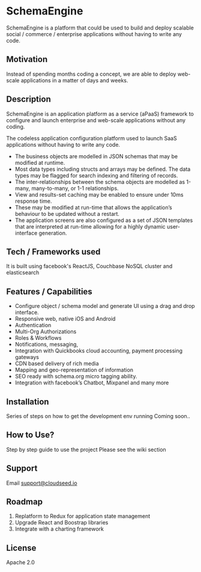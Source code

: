 # SchemaEngine
SchemaEngine is a platform that could be used to build and deploy  scalable social / commerce / enterprise applications without having to write any code.

## Motivation
Instead of spending months coding a concept, we are able to deploy web-scale applications in a matter of days and weeks.

## Description
SchemaEngine is an  application platform as a service (aPaaS) framework to configure and launch enterprise and web-scale applications without any coding.

The codeless application configuration platform used to launch SaaS applications without having to write any code. 

* The business objects are modelled in JSON schemas that may be modified at runtime. 
* Most data types including structs and arrays may be defined. The data types may be flagged for search indexing and filtering of records. 
* The inter-relationships between the schema objects are modelled as 1-many, many-to-many, or 1-1 relationships. 
* View and results-set caching may be enabled to ensure under 10ms response time.
* These may be modified at run-time that allows the application’s behaviour to be updated without a restart.
* The application screens are also configured as a set of JSON templates that are interpreted at run-time allowing for a highly dynamic user-interface generation.

## Tech / Frameworks used
It is built using facebook's ReactJS,  Couchbase NoSQL cluster and elasticsearch

## Features / Capabilities
* Configure object / schema model and generate UI using a drag and drop interface.
* Responsive web, native iOS and Android
* Authentication 
* Multi-Org Authorizations 
* Roles & Workflows
* Notifications, messaging, 
* Integration with Quickbooks cloud accounting, payment processing gateways 
* CDN based delivery of rich media
* Mapping and geo-representation of information
* SEO ready with schema.org micro tagging ability.
* Integration with facebook’s Chatbot, Mixpanel and many more 

## Installation
Series of steps on how to get the development env running
Coming soon..

## How to Use?
Step by step guide to use the project
Please see the wiki section

## Support
Email support@cloudseed.io

## Roadmap
1. Replatform to Redux for application state management
2. Upgrade React and Boostrap libraries
3. Integrate with a charting framework

## License
Apache 2.0
